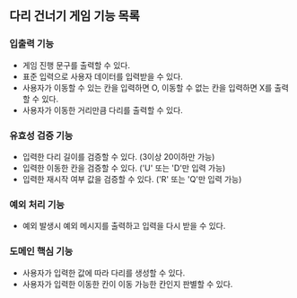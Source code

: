## 다리 건너기 게임 기능 목록

### 입출력 기능
+ 게임 진행 문구를 출력할 수 있다.
+ 표준 입력으로 사용자 데이터를 입력받을 수 있다.
+ 사용자가 이동할 수 있는 칸을 입력하면 O, 이동할 수 없는 칸을 입력하면 X를 출력할 수 있다.
+ 사용자가 이동한 거리만큼 다리를 출력할 수 있다.

### 유효성 검증 기능
+ 입력한 다리 길이를 검증할 수 있다. (3이상 20이하만 가능)
+ 입력한 이동한 칸을 검증할 수 있다. ('U' 또는 'D'만 입력 가능)
+ 입력한 재시작 여부 값을 검증할 수 있다. ('R' 또는 'Q'만 입력 가능)

### 예외 처리 기능
+ 예외 발생시 예외 메시지를 출력하고 입력을 다시 받을 수 있다.

### 도메인 핵심 기능
+ 사용자가 입력한 값에 따라 다리를 생성할 수 있다.
+ 사용자가 입력한 이동한 칸이 이동 가능한 칸인지 판별할 수 있다.